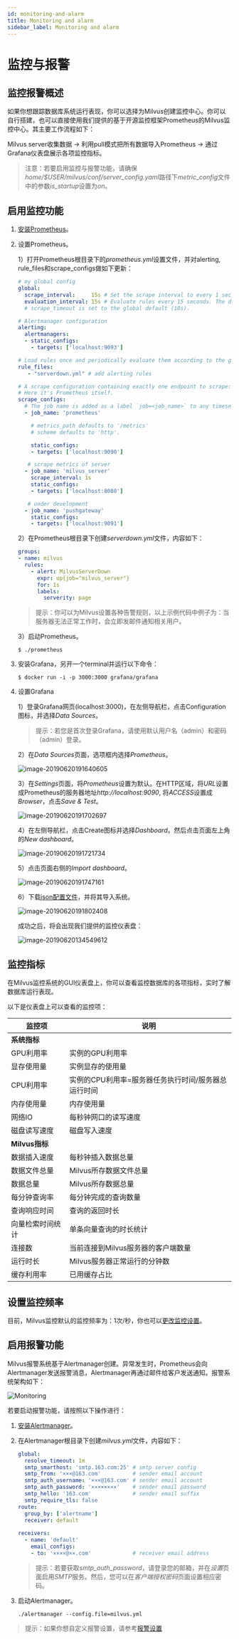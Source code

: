 ```yaml
---
id: monitoring-and-alarm
title: Monitoring and alarm
sidebar_label: Monitoring and alarm
---
```


# 监控与报警

## 监控报警概述
如果你想跟踪数据库系统运行表现，你可以选择为Milvus创建监控中心。你可以自行搭建，也可以直接使用我们提供的基于开源监控框架Prometheus的Milvus监控中心。其主要工作流程如下：

Milvus server收集数据 -> 利用pull模式把所有数据导入Prometheus -> 通过Grafana仪表盘展示各项监控指标。

> 注意：若要启用监控与报警功能，请确保*home/$USER/milvus/conf/server_config.yaml*路径下*metric_config*文件中的参数*is_startup*设置为*on*。

## 启用监控功能

1. [安装Prometheus](https://prometheus.io/download/#prometheus)。

2. 设置Prometheus。

   1）打开Prometheus根目录下的*prometheus.yml*设置文件，并对alerting, rule_files和scrape_configs做如下更新：
   
      ```yaml
      # my global config
      global:
        scrape_interval:     15s # Set the scrape interval to every 1 seconds. Default is every 1 minute.
        evaluation_interval: 15s # Evaluate rules every 15 seconds. The default is every 1 minute.
        # scrape_timeout is set to the global default (10s).

      # Alertmanager configuration
      alerting:
        alertmanagers:
        - static_configs:
          - targets: ['localhost:9093']

      # Load rules once and periodically evaluate them according to the global 'evaluation_interval'.
      rule_files:
         - "serverdown.yml" # add alerting rules

      # A scrape configuration containing exactly one endpoint to scrape:
      # Here it's Prometheus itself.
      scrape_configs:
        # The job name is added as a label `job=<job_name>` to any timeseries scraped from this config.
        - job_name: 'prometheus'

          # metrics_path defaults to '/metrics'
          # scheme defaults to 'http'.

          static_configs:
          - targets: ['localhost:9090']

  	     # scrape metrics of server
        - job_name: 'milvus_server'
          scrape_interval: 1s
          static_configs:
          - targets: ['localhost:8080']

  	     # under development
        - job_name: 'pushgateway'
          static_configs:
          - targets: ['localhost:9091']
      ```

   2）在Prometheus根目录下创建*serverdown.yml*文件，内容如下：

      ```yaml
      groups:
      - name: milvus
        rules:
          - alert: MilvusServerDown
            expr: up{job="milvus_server"}
            for: 1s
            labels:
              serverity: page
      ```
      > 提示：你可以为Milvus设置各种告警规则，以上示例代码中例子为：当服务器无法正常工作时，会立即发邮件通知相关用户。

   3）启动Prometheus。
      ```
      $ ./prometheus
      ```

3. 安装Grafana，另开一个terminal并运行以下命令：
   
      ```
      $ docker run -i -p 3000:3000 grafana/grafana
      ```
4. 设置Grafana
   
   1）登录Grafana网页(localhost:3000)，在左侧导航栏，点击Configuration图标，并选择*Data Sources*。
   
   > 提示：若您是首次登录Grafana，请使用默认用户名（admin）和密码（admin）登录。
   
   2）在*Data Sources*页面，选项框内选择*Prometheus*。
   
      ![image-20190620191640605](assets/datasource.png)
   
   3）在*Settings*页面，将*Prometheus*设置为默认。在HTTP区域，将*URL*设置成Prometheus的服务器地址*http://localhost:9090*, 将*ACCESS*设置成*Browser*，点击*Save & Test*。
   
      ![image-20190620191702697](assets/settings.png)
   
   4）在左侧导航栏，点击Create图标并选择*Dashboard*。然后点击页面左上角的*New dashboard*。
   
      ![image-20190620191721734](assets/newdashboard.png)
   
   5）点击页面右侧的*Import dashboard*。
   
      ![image-20190620191747161](assets/importdashboard.png)
   
   6）下载[json配置文件](assets/dashboard.json)，并将其导入系统。
   
      ![image-20190620191802408](assets/importjson.png)

   成功之后，将会出现我们提供的监控仪表盘：
   
   ![image-20190620134549612](assets/prometheus.png)


## 监控指标
在Milvus监控系统的GUI仪表盘上，你可以查看监控数据库的各项指标，实时了解数据库运行表现。

以下是仪表盘上可以查看的监控项：

|    监控项       |      说明                        |
|----------------|----------------------------------|
| **系统指标**    |                                  |
| GPU利用率       |    实例的GPU利用率                |
| 显存使用量      |    实例显存的使用量                |
| CPU利用率       |    实例的CPU利用率=服务器任务执行时间/服务器总运行时间  |
| 内存使用量      |     内存使用量                     |
| 网络IO          |    每秒钟网口的读写速度            |
| 磁盘读写速度     |    磁盘写入速度                   |
| **Milvus指标**  |                                  |
| 数据插入速度     |         每秒钟插入数据总量        |
| 数据文件总量     |       Milvus所存数据文件总量      |
| 数据总量        |   Milvus所存数据总量               |
| 每分钟查询率    |  每分钟完成的查询数量              |
| 查询响应时间     |      查询的返回时长               |
| 向量检索时间统计  |    单条向量查询的时长统计         |
| 连接数          |  当前连接到Milvus服务器的客户端数量 |
| 运行时长        |   Milvus服务器正常运行的分钟数      |
| 缓存利用率       |    已用缓存占比                   |

## 设置监控频率
目前，Milvus监控默认的监控频率为：1次/秒，你也可以[更改监控设置](https://prometheus.io/docs/prometheus/latest/configuration/configuration/)。


## 启用报警功能
Milvus报警系统基于Alertmanager创建。异常发生时，Prometheus会向Alertmanager发送报警消息，Alertmanager再通过邮件给客户发送通知。报警系统架构如下：

![Monitoring](assets/Monitoring.png)

若要启动报警功能，请按照以下操作进行：

1. [安装Alertmanager](https://prometheus.io/download/#alertmanager)。

2. 在Alertmanager根目录下创建*milvus.yml*文件，内容如下：
   
   ```yaml
   global:
     resolve_timeout: 1m
     smtp_smarthost: 'smtp.163.com:25' # smtp server config
     smtp_from: '×××@163.com'          # sender email account
     smtp_auth_username: '×××@163.com' # sender email account
     smtp_auth_password: '××××××××'    # sender email password
     smtp_hello: '163.com'             # sender email suffix
     smtp_require_tls: false
   route:
     group_by: ['alertname']
     receiver: default
    
   receivers:
     - name: 'default'
       email_configs:
       - to: '××××@××.com'             # receiver email address
   ```
      
   > 提示：若要获取*smtp_auth_password*，请登录您的邮箱，并在*设置*页面启用*SMTP*服务。然后，您可以在*客户端授权密码*页面设置相应密码。

3. 启动Alertmanager。
   
   ```
   ./alertmanager --config.file=milvus.yml
   ```
      
> 提示：如果你想自定义报警设置，请参考[报警设置](https://prometheus.io/docs/alerting/configuration/#configuration-file)

